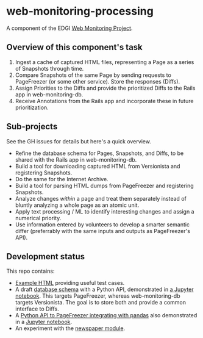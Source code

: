 # web-monitoring-processing

A component of the EDGI [Web Monitoring Project](https://github.com/edgi-govdata-archiving/web-monitoring).

## Overview of this component's task

1. Ingest a cache of captured HTML files, representing a Page as a series of
   Snapshots through time.
2. Compare Snapshots of the same Page by sending requests to PageFreezer (or
   some other service). Store the responses (Diffs).
3. Assign Priorities to the Diffs and provide the prioritized Diffs to the Rails
   app in web-monitoring-db.
4. Receive Annotations from the Rails app and incorporate these in future
   prioritization.

## Sub-projects

See the GH issues for details but here's a quick overview.

* Refine the database schema for Pages, Snapshots, and Diffs, to be shared with
  the Rails app in web-monitoring-db.
* Build a tool for downloading captured HTML from Versionista and registering
  Snapshots.
* Do the same for the Internet Archive.
* Build a tool for parsing HTML dumps from PageFreezer and registering
  Snapshots.
* Analyze changes *within* a page and treat them separately instead of bluntly
  analyzing a whole page as an atomic unit.
* Apply text processing / ML to identify interesting changes and assign a
  numerical priority.
* Use information entered by volunteers to develop a smarter semantic differ
  (preferrably with the same inputs and outputs as PageFreezer's API).

## Development status

This repo contains:

* [Example HTML](https://github.com/edgi-govdata-archiving/web-monitoring-processing/tree/master/archives) providing useful test cases.
* A draft [database schema](https://github.com/edgi-govdata-archiving/web-monitoring-processing/blob/master/web_monitoring/db.py#L30) with a Python API, demonstrated in [a Jupyter notebook](https://github.com/edgi-govdata-archiving/web-monitoring-processing/blob/master/backend-demo.ipynb).
  This targets PageFreezer, whereas web-monitoring-db targets Versionista. The
  goal is to store both and provide a common interface to Diffs.
* A [Python API to PageFreezer integrating with
  pandas](https://github.com/edgi-govdata-archiving/web-monitoring-processing/tree/master/page_freezer_python_module)
  also demonstrated in a [Jupyter
  notebook](https://github.com/edgi-govdata-archiving/web-monitoring-processing/blob/master/page_freezer_python_module/PageFreezer.ipynb).
* An experiment with the [newspaper
  module](https://github.com/edgi-govdata-archiving/web-monitoring-processing/tree/master/get_article_text).
